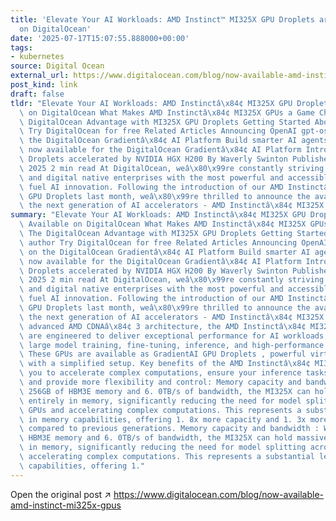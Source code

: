 ```yaml
---
title: 'Elevate Your AI Workloads: AMD Instinct™ MI325X GPU Droplets are Now Available
  on DigitalOcean'
date: '2025-07-17T15:07:55.888000+00:00'
tags:
- kubernetes
source: Digital Ocean
external_url: https://www.digitalocean.com/blog/now-available-amd-instinct-mi325x-gpus
post_kind: link
draft: false
tldr: "Elevate Your AI Workloads: AMD Instinctâ\x84¢ MI325X GPU Droplets are Now Available\
  \ on DigitalOcean What Makes AMD Instinctâ\x84¢ MI325X GPUs a Game Changer? The\
  \ DigitalOcean Advantage with MI325X GPU Droplets Getting Started About the author\
  \ Try DigitalOcean for free Related Articles Announcing OpenAI gpt-oss Models on\
  \ the DigitalOcean Gradientâ\x84¢ AI Platform Build smarter AI agents: new tools\
  \ now available for the DigitalOcean Gradientâ\x84¢ AI Platform Introducing GPU\
  \ Droplets accelerated by NVIDIA HGX H200 By Waverly Swinton Published: July 17,\
  \ 2025 2 min read At DigitalOcean, weâ\x80\x99re constantly striving to equip developers\
  \ and digital native enterprises with the most powerful and accessible tools to\
  \ fuel AI innovation. Following the introduction of our AMD Instinctâ\x84¢ MI300X\
  \ GPU Droplets last month, weâ\x80\x99re thrilled to announce the availability of\
  \ the next generation of AI accelerators - AMD Instinctâ\x84¢ MI325X."
summary: "Elevate Your AI Workloads: AMD Instinctâ\x84¢ MI325X GPU Droplets are Now\
  \ Available on DigitalOcean What Makes AMD Instinctâ\x84¢ MI325X GPUs a Game Changer?\
  \ The DigitalOcean Advantage with MI325X GPU Droplets Getting Started About the\
  \ author Try DigitalOcean for free Related Articles Announcing OpenAI gpt-oss Models\
  \ on the DigitalOcean Gradientâ\x84¢ AI Platform Build smarter AI agents: new tools\
  \ now available for the DigitalOcean Gradientâ\x84¢ AI Platform Introducing GPU\
  \ Droplets accelerated by NVIDIA HGX H200 By Waverly Swinton Published: July 17,\
  \ 2025 2 min read At DigitalOcean, weâ\x80\x99re constantly striving to equip developers\
  \ and digital native enterprises with the most powerful and accessible tools to\
  \ fuel AI innovation. Following the introduction of our AMD Instinctâ\x84¢ MI300X\
  \ GPU Droplets last month, weâ\x80\x99re thrilled to announce the availability of\
  \ the next generation of AI accelerators - AMD Instinctâ\x84¢ MI325X. Built on the\
  \ advanced AMD CDNAâ\x84¢ 3 architecture, the AMD Instinctâ\x84¢ MI325X accelerators\
  \ are engineered to deliver exceptional performance for AI workloads, including\
  \ large model training, fine-tuning, inference, and high-performance computing (HPC).\
  \ These GPUs are available as GradientAI GPU Droplets , powerful virtual machines\
  \ with a simplified setup. Key benefits of the AMD Instinctâ\x84¢ MI325X that enable\
  \ you to accelerate complex computations, ensure your inference tasks run faster,\
  \ and provide more flexibility and control: Memory capacity and bandwidth : With\
  \ 256GB of HBM3E memory and 6. 0TB/s of bandwidth, the MI325X can hold massive models\
  \ entirely in memory, significantly reducing the need for model splitting across\
  \ GPUs and accelerating complex computations. This represents a substantial leap\
  \ in memory capabilities, offering 1. 8x more capacity and 1. 3x more bandwidth\
  \ compared to previous generations. Memory capacity and bandwidth : With 256GB of\
  \ HBM3E memory and 6. 0TB/s of bandwidth, the MI325X can hold massive models entirely\
  \ in memory, significantly reducing the need for model splitting across GPUs and\
  \ accelerating complex computations. This represents a substantial leap in memory\
  \ capabilities, offering 1."
---
```

Open the original post ↗ https://www.digitalocean.com/blog/now-available-amd-instinct-mi325x-gpus
